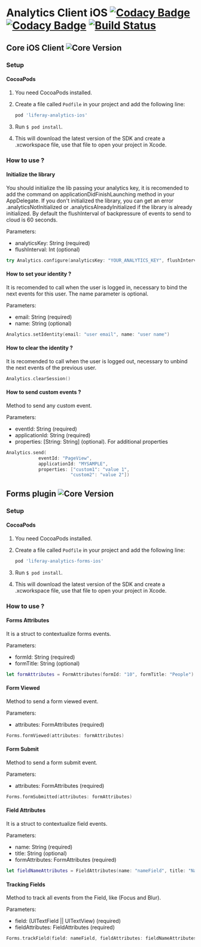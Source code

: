 # Analytics Client iOS‌‌‌‌ [![Codacy Badge](https://api.codacy.com/project/badge/Grade/78be964af8754b93a420fc1f3e43b592)](https://app.codacy.com/app/62756139/liferay-analytics-ios?utm_source=github.com&utm_medium=referral&utm_content=liferay-mobile/liferay-analytics-ios&utm_campaign=badger) [![Codacy Badge](https://api.codacy.com/project/badge/Coverage/79104a5e04ba4ee397d04c7aaa3dd188)](https://www.codacy.com/app/liferay-mobile/liferay-analytics-ios?utm_source=github.com&utm_medium=referral&utm_content=liferay-mobile/liferay-analytics-ios&utm_campaign=Badge_Coverage)  [![Build Status](https://travis-ci.org/liferay-mobile/liferay-analytics-ios.svg?branch=master)](https://travis-ci.org/liferay-mobile/liferay-analytics-ios) 
## Core iOS Client ![Core Version](https://img.shields.io/cocoapods/v/liferay-analytics-ios.svg?style=flat)
### Setup
#### CocoaPods
1. You need CocoaPods installed.
2. Create a file called `Podfile` in your project and add the following line:

    ```ruby
    pod 'liferay-analytics-ios'  
    ```
3. Run `$ pod install`.
4. This will download the latest version of the SDK and create a .xcworkspace
file, use that file to open your project in Xcode.
### How to use ?
#### Initialize the library
You should initialize the lib passing your analytics key, it is recomended to add the command on applicationDidFinishLaunching method in your AppDelegate. If you don't initialized the library, you can get an error .analyticsNotInitialized or .analyticsAlreadyInitialized if the library is already initialized. By default the flushInterval of backpressure of events to send to cloud is 60 seconds.

Parameters:
- analyticsKey: String (required)
- flushInterval: Int (optional)
```swift
try Analytics.configure(analyticsKey: "YOUR_ANALYTICS_KEY", flushInterval: 50)
```
#### How to set your identity ?
It is recomended to call when the user is logged in, necessary to bind the next events for this user. The name parameter is optional. 

Parameters:
- email: String (required)
- name: String (optional)
```swift
Analytics.setIdentity(email: "user email", name: "user name")
```
#### How to clear the identity ?
It is recomended to call when the user is logged out, necessary to unbind the next events of the previous user.
```swift
Analytics.clearSession()
```
#### How to send custom events ?
Method to send any custom event.

Parameters:
- eventId: String (required) 
- applicationId: String (required)
- properties: [String: String] (optional). For additional properties
```swift
Analytics.send(
            eventId: "PageView",
            applicationId: "MYSAMPLE",
            properties: ["custom1": "value 1",
                        "custom2": "value 2"]) 
```
## Forms plugin ![Core Version](https://img.shields.io/cocoapods/v/liferay-analytics-forms-ios.svg?style=flat)
### Setup
#### CocoaPods
1. You need CocoaPods installed.
2. Create a file called `Podfile` in your project and add the following line:

    ```ruby
    pod 'liferay-analytics-forms-ios'  
    ```

3. Run `$ pod install`.
4. This will download the latest version of the SDK and create a .xcworkspace
file, use that file to open your project in Xcode.
### How to use ?
#### Forms Attributes
It is a struct to contextualize forms events.

Parameters:
- formId: String (required)
- formTitle: String (optional)
```swift
let formAttributes = FormAttributes(formId: "10", formTitle: "People")
```
#### Form Viewed
Method to send a form viewed event.

Parameters:
- attributes: FormAttributes (required)
```swift
Forms.formViewed(attributes: formAttributes)
```
#### Form Submit
Method to send a form submit event.

Parameters:
- attributes: FormAttributes (required)
```swift
Forms.formSubmitted(attributes: formAttributes)
```
#### Field Attributes
It is a struct to contextualize field events.

Parameters:
- name: String (required)
- title: String (optional)
- formAttributes: FormAttributes (required)
```swift
let fieldNameAttributes = FieldAttributes(name: "nameField", title: "Name", formAttributes: formAttributes)
```
#### Tracking Fields
Method to track all events from the Field, like (Focus and Blur).

Parameters:
- field: (UITextField || UITextView) (required)
- fieldAttributes: FieldAttributes (required)
```swift
Forms.trackField(field: nameField, fieldAttributes: fieldNameAttributes)
```